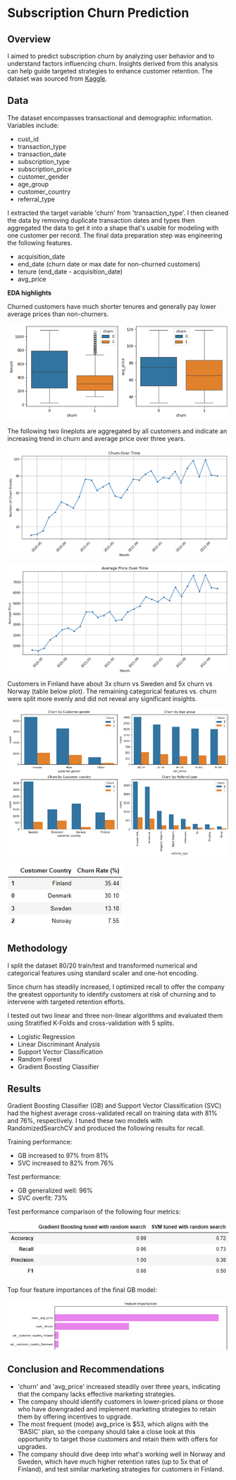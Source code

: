 # Subscription Churn Prediction

## Overview

I aimed to predict subscription churn by analyzing user behavior and  to understand factors influencing churn. Insights derived from this analysis can help guide targeted strategies to enhance customer retention. The dataset was sourced from [Kaggle](https://www.kaggle.com/datasets/sarathperingayi/performance-of-a-subscription-business).

## Data
The dataset encompasses transactional and demographic information. Variables include:

* cust_id
* transaction_type 
* transaction_date
* subscription_type 
* subscription_price
* customer_gender
* age_group
* customer_country
* referral_type
    
I extracted the target variable 'churn' from 'transaction_type'. I then cleaned the data by removing duplicate transaction dates and types then aggregated the data to get it into a shape that's usable for modeling with one customer per record. The final data preparation step was engineering the following features.

* acquisition_date
* end_date (churn date or max date for non-churned customers)
* tenure (end_date - acquisition_date)
* avg_price

**EDA highlights**  

Churned customers have much shorter tenures and generally pay lower average prices than non-churners. 

![box](assets/box.png)

The following two lineplots are aggregated by all customers and indicate an increasing trend in churn and average price over three years. 

![churn time](assets/churn_time.png)

![price time](assets/price_time.png)

Customers in Finland have about 3x churn vs Sweden and 5x churn vs Norway (table below plot). The remaining categorical features vs. churn were split more evenly and did not reveal any significant insights.

![bar](assets/bar.png)

![country](assets/country.png)

## Methodology

I split the dataset 80/20 train/test and transformed numerical and categorical features using standard scaler and one-hot encoding. 

Since churn has steadily increased, I optimized recall to offer the company the greatest opportunity to identify customers at risk of churning and to intervene with targeted retention efforts. 

I tested out two linear and three non-linear algorithms and evaluated them using Stratified K-Folds and cross-validation with 5 splits.

* Logistic Regression 
* Linear Discriminant Analysis
* Support Vector Classification 
* Random Forest 
* Gradient Boosting Classifier

## Results 

Gradient Boosting Classifier (GB) and Support Vector Classification (SVC) had the highest average cross-validated recall on training data with 81% and 76%, respectively. I tuned these two models with RandomizedSearchCV and produced the following results for recall. 

Training performance:
* GB increased to 97% from 81%
* SVC increased to 82% from 76%

Test performance:
* GB generalized well: 96%
* SVC overfit: 73% 

Test performance comparison of the following four metrics:

![test](assets/test_performance.png)

Top four feature importances of the final GB model:

![feature_imp](assets/feature_imp].png)

## Conclusion and Recommendations

* 'churn' and 'avg_price' increased steadily over three years, indicating that the company lacks effective marketing strategies.
* The company should identify customers in lower-priced plans or those who have downgraded and implement marketing strategies to retain them by offering incentives to upgrade.
* The most frequent (mode) avg_price is $53, which aligns with the 'BASIC' plan, so the company should take a close look at this opportunity to target those customers and retain them with offers for upgrades.
* The company should dive deep into what's working well in Norway and Sweden, which have much higher retention rates (up to 5x that of Finland), and test  similar marketing strategies for customers in Finland.